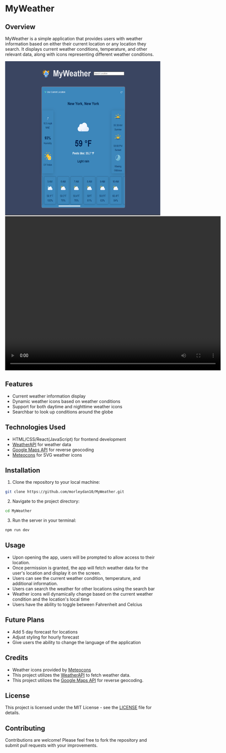 # MyWeather

## Overview
MyWeather is a simple application that provides users with weather information based on either their current location or any location they search. It displays current weather conditions, temperature, and other relevant data, along with icons representing different weather conditions.

<img src='MyWeather/src/assets/MyWeather Home Snap.png' height="500px" width="600px"/>

<video width="700" height="500" controls>
  <source src="MyWeather/src/assets/MyWeather_Home_Gif.mp4" type="video/mp4">
  Your browser does not support the video tag.
</video>

## Features
- Current weather information display
- Dynamic weather icons based on weather conditions
- Support for both daytime and nighttime weather icons
- Searchbar to look up conditions around the globe

## Technologies Used
- HTML/CSS/React(JavaScript) for frontend development
- [WeatherAPI](https://www.weatherapi.com/) for weather data
- [Google Maps API](https://developers.google.com/maps) for reverse geocoding
- [Meteocons](https://bas.dev/work/meteocons) for SVG weather icons

## Installation
1. Clone the repository to your local machine:

```bash
git clone https://github.com/morleydan10/MyWeather.git
```

2. Navigate to the project directory:

```bash
cd MyWeather
```

3. Run the server in your terminal:

```bash
npm run dev
```

## Usage
- Upon opening the app, users will be prompted to allow access to their location.
- Once permission is granted, the app will fetch weather data for the user's location and display it on the screen.
- Users can see the current weather condition, temperature, and additional information.
- Users can search the weather for other locations using the search bar
- Weather icons will dynamically change based on the current weather condition and the location's local time
- Users have the ability to toggle between Fahrenheit and Celcius

## Future Plans
- Add 5 day forecast for locations
- Adjust styling for hourly forecast
- Give users the ability to change the language of the application

## Credits
- Weather icons provided by [Meteocons](https://bas.dev/work/meteocons)
- This project utilizes the [WeatherAPI](https://www.weatherapi.com/) to fetch weather data.
- This project utilizes the [Google Maps API](https://developers.google.com/maps) for reverse geocoding.

## License
This project is licensed under the MIT License - see the [LICENSE](LICENSE) file for details.

## Contributing
Contributions are welcome! Please feel free to fork the repository and submit pull requests with your improvements.

